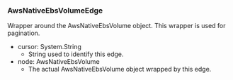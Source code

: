 ### AwsNativeEbsVolumeEdge
Wrapper around the AwsNativeEbsVolume object. This wrapper is used for pagination.

- cursor: System.String
  - String used to identify this edge.
- node: AwsNativeEbsVolume
  - The actual AwsNativeEbsVolume object wrapped by this edge.
